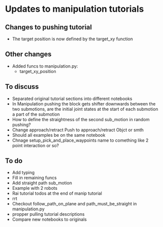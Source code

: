# Updates to manipulation tutorials

## Changes to pushing tutorial
- The target position is now defined by the target_xy function

## Other changes
- Added funcs to manipulation.py:
    - target_xy_position

## To discuss
- Separated original tutorial sections into different notebooks 
- In Manipulation pushing the block gets shifter downwards between the two submotions, are the initial joint states at the start of each submotion a part of the submotion
- How to define the straightness of the second sub_motion in random pushing?
- Change approach/retract Push to approach/retract Objct or smth
- Should all examples be on the same notebook
- Chnage setup_pick_and_place_waypoints name to comething like 2 point interaction or so?

## To do
- Add typing
- Fill in remaining funcs
- Add straight path sub_motion
- Example with 2 robots
- Rai tutorial todos at the end of manip tutorial
- rrt
- Checkout follow_path_on_plane and path_must_be_straight in manipulation.py
- propper pulling tutorial descriptions
- Compare new notebooks to originals
